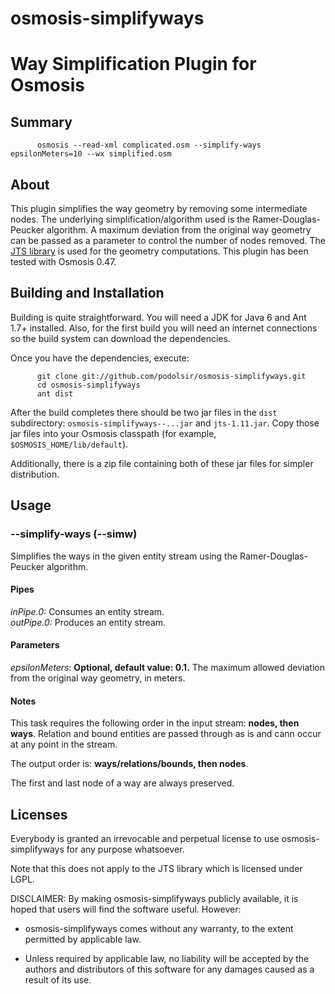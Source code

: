 osmosis-simplifyways
====================
Way Simplification Plugin for Osmosis
=====================================

Summary
-------

          osmosis --read-xml complicated.osm --simplify-ways epsilonMeters=10 --wx simplified.osm

About
-----

This plugin simplifies the way geometry by removing some intermediate nodes. The underlying simplification/algorithm used is the Ramer-Douglas-Peucker algorithm. A maximum deviation from the original way geometry can be passed as a parameter to control the number of nodes removed. The [JTS library](http://tsusiatsoftware.net/jts/main.html) is used for the geometry computations. This plugin has been tested with Osmosis 0.47.

Building and Installation
-------------------------

Building is quite straightforward. You will need a JDK for Java 6 and Ant 1.7+ installed. Also, for the first build you will need an internet connections so the build system can download the dependencies.

Once you have the dependencies, execute:

          git clone git://github.com/podolsir/osmosis-simplifyways.git
          cd osmosis-simplifyways
          ant dist

After the build completes there should be two jar files in the `dist` subdirectory: `osmosis-simplifyways--...jar` and `jts-1.11.jar`. 
Copy those jar files into your Osmosis classpath (for example, `$OSMOSIS_HOME/lib/default`).

Additionally, there is a zip file containing both of these jar files for simpler distribution. 

Usage
-----

### --simplify-ways (--simw) ###

Simplifies the ways in the given entity stream using the Ramer-Douglas-Peucker algorithm.

#### Pipes ####
_inPipe.0:_ Consumes an entity stream.    
_outPipe.0:_ Produces an entity stream.

#### Parameters ####
_epsilonMeters_: __Optional, default value: 0.1.__ The maximum allowed deviation from the original way geometry, in meters.

#### Notes ####

This task requires the following order in the input stream: **nodes, then ways**. Relation and bound entities are passed through as is and cann occur at any point in the stream.

The output order is: **ways/relations/bounds, then nodes**.

The first and last node of a way are always preserved. 

Licenses
--------

Everybody is granted an irrevocable and perpetual license to use osmosis-simplifyways for any purpose whatsoever.

Note that this does not apply to the JTS library which is licensed under LGPL.

DISCLAIMER:
By making osmosis-simplifyways publicly available, it is hoped that users will find the
software useful.  However:

* osmosis-simplifyways comes without any warranty, to the extent permitted by applicable
law.

* Unless required by applicable law, no liability will be accepted by
the authors and distributors of this software for any damages caused
as a result of its use. 
